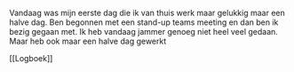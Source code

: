 
Vandaag was mijn eerste dag die ik van thuis werk maar gelukkig maar een halve dag. Ben begonnen met een stand-up teams meeting en dan ben ik bezig gegaan met. Ik heb vandaag jammer genoeg niet heel veel gedaan. Maar heb ook maar een halve dag gewerkt

[[Logboek]]